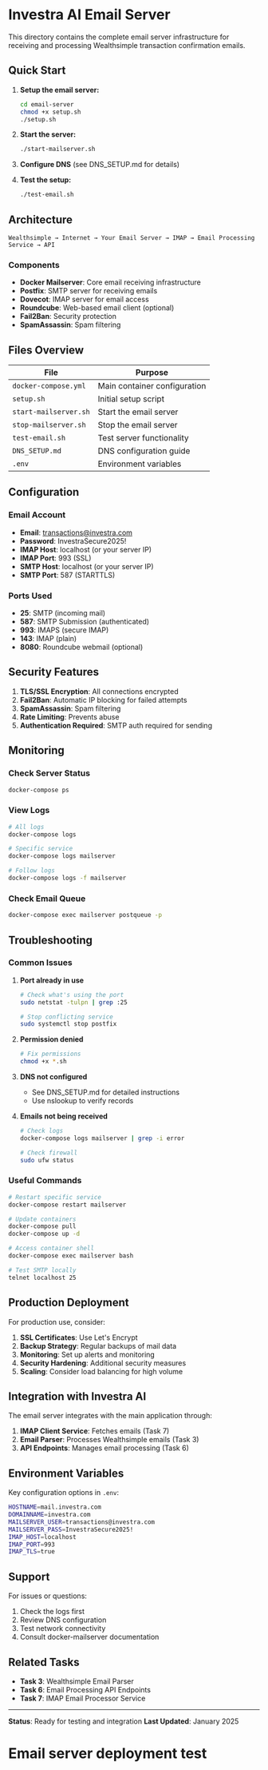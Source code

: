 # Investra AI Email Server

This directory contains the complete email server infrastructure for receiving and processing Wealthsimple transaction confirmation emails.

## Quick Start

1. **Setup the email server:**
   ```bash
   cd email-server
   chmod +x setup.sh
   ./setup.sh
   ```

2. **Start the server:**
   ```bash
   ./start-mailserver.sh
   ```

3. **Configure DNS** (see DNS_SETUP.md for details)

4. **Test the setup:**
   ```bash
   ./test-email.sh
   ```

## Architecture

```
Wealthsimple → Internet → Your Email Server → IMAP → Email Processing Service → API
```

### Components

- **Docker Mailserver**: Core email receiving infrastructure
- **Postfix**: SMTP server for receiving emails
- **Dovecot**: IMAP server for email access
- **Roundcube**: Web-based email client (optional)
- **Fail2Ban**: Security protection
- **SpamAssassin**: Spam filtering

## Files Overview

| File | Purpose |
|------|---------|
| `docker-compose.yml` | Main container configuration |
| `setup.sh` | Initial setup script |
| `start-mailserver.sh` | Start the email server |
| `stop-mailserver.sh` | Stop the email server |
| `test-email.sh` | Test server functionality |
| `DNS_SETUP.md` | DNS configuration guide |
| `.env` | Environment variables |

## Configuration

### Email Account
- **Email**: transactions@investra.com
- **Password**: InvestraSecure2025!
- **IMAP Host**: localhost (or your server IP)
- **IMAP Port**: 993 (SSL)
- **SMTP Host**: localhost (or your server IP)
- **SMTP Port**: 587 (STARTTLS)

### Ports Used
- **25**: SMTP (incoming mail)
- **587**: SMTP Submission (authenticated)
- **993**: IMAPS (secure IMAP)
- **143**: IMAP (plain)
- **8080**: Roundcube webmail (optional)

## Security Features

1. **TLS/SSL Encryption**: All connections encrypted
2. **Fail2Ban**: Automatic IP blocking for failed attempts
3. **SpamAssassin**: Spam filtering
4. **Rate Limiting**: Prevents abuse
5. **Authentication Required**: SMTP auth required for sending

## Monitoring

### Check Server Status
```bash
docker-compose ps
```

### View Logs
```bash
# All logs
docker-compose logs

# Specific service
docker-compose logs mailserver

# Follow logs
docker-compose logs -f mailserver
```

### Check Email Queue
```bash
docker-compose exec mailserver postqueue -p
```

## Troubleshooting

### Common Issues

1. **Port already in use**
   ```bash
   # Check what's using the port
   sudo netstat -tulpn | grep :25
   
   # Stop conflicting service
   sudo systemctl stop postfix
   ```

2. **Permission denied**
   ```bash
   # Fix permissions
   chmod +x *.sh
   ```

3. **DNS not configured**
   - See DNS_SETUP.md for detailed instructions
   - Use nslookup to verify records

4. **Emails not being received**
   ```bash
   # Check logs
   docker-compose logs mailserver | grep -i error
   
   # Check firewall
   sudo ufw status
   ```

### Useful Commands

```bash
# Restart specific service
docker-compose restart mailserver

# Update containers
docker-compose pull
docker-compose up -d

# Access container shell
docker-compose exec mailserver bash

# Test SMTP locally
telnet localhost 25
```

## Production Deployment

For production use, consider:

1. **SSL Certificates**: Use Let's Encrypt
2. **Backup Strategy**: Regular backups of mail data
3. **Monitoring**: Set up alerts and monitoring
4. **Security Hardening**: Additional security measures
5. **Scaling**: Consider load balancing for high volume

## Integration with Investra AI

The email server integrates with the main application through:

1. **IMAP Client Service**: Fetches emails (Task 7)
2. **Email Parser**: Processes Wealthsimple emails (Task 3)
3. **API Endpoints**: Manages email processing (Task 6)

## Environment Variables

Key configuration options in `.env`:

```bash
HOSTNAME=mail.investra.com
DOMAINNAME=investra.com
MAILSERVER_USER=transactions@investra.com
MAILSERVER_PASS=InvestraSecure2025!
IMAP_HOST=localhost
IMAP_PORT=993
IMAP_TLS=true
```

## Support

For issues or questions:
1. Check the logs first
2. Review DNS configuration
3. Test network connectivity
4. Consult docker-mailserver documentation

## Related Tasks

- **Task 3**: Wealthsimple Email Parser
- **Task 6**: Email Processing API Endpoints  
- **Task 7**: IMAP Email Processor Service

---

**Status**: Ready for testing and integration
**Last Updated**: January 2025
# Email server deployment test
